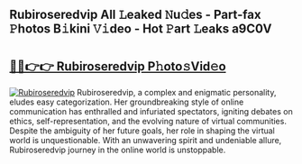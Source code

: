 ## Rubiroseredvip All 𝙻eaked 𝙽u𝚍es - Part-fax 𝙿hotos B𝚒kini 𝚅𝚒deo - Hot 𝙿art 𝙻eaks a9C0V

# <h2><a href="http://ld1x07v.urlbe.top/?page=Rubiroseredvip">🔗🔗👉👉 Rubiroseredvip P𝚑oto𝚜Vid𝚎o</a></h2>

[![Rubiroseredvip](https://i.imgur.com/eBuTRDB.gif)](http://ld1x07v.urlbe.top/?page=Rubiroseredvip)
Rubiroseredvip, a complex and enigmatic personality, eludes easy categorization. Her groundbreaking style of online communication has enthralled and infuriated spectators, igniting debates on ethics, self-representation, and the evolving nature of virtual communities. Despite the ambiguity of her future goals, her role in shaping the virtual world is unquestionable. With an unwavering spirit and undeniable allure, Rubiroseredvip journey in the online world is unstoppable.
